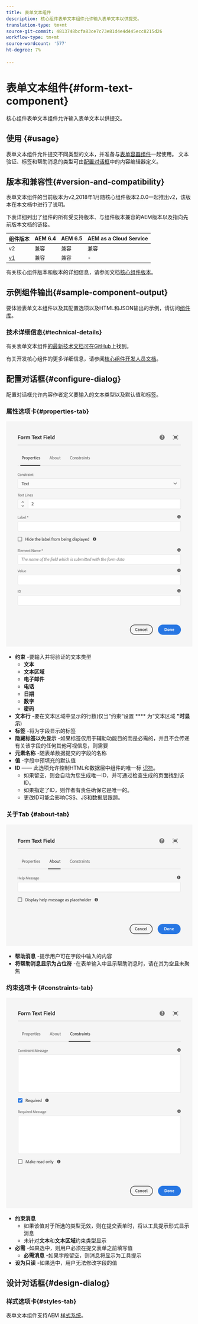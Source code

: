 ```yaml
---
title: 表单文本组件
description: 核心组件表单文本组件允许输入表单文本以供提交。
translation-type: tm+mt
source-git-commit: 4813748bcfa83ce7c73e81d4e4d445ecc8215d26
workflow-type: tm+mt
source-wordcount: '577'
ht-degree: 7%

---
```



# 表单文本组件{#form-text-component}

核心组件表单文本组件允许输入表单文本以供提交。

## 使用 {#usage}

表单文本组件允许提交不同类型的文本，并准备与[表单容器组件](form-container.md)一起使用。 文本验证、标签和帮助消息的类型可由[配置对话框](#configure-dialog)中的内容编辑器定义。

## 版本和兼容性{#version-and-compatibility}

表单文本组件的当前版本为v2,2018年1月随核心组件版本2.0.0一起推出v2，该版本在本文档中进行了说明。

下表详细列出了组件的所有受支持版本、与组件版本兼容的AEM版本以及指向先前版本文档的链接。

| 组件版本 | AEM 6.4 | AEM 6.5 | AEM as a Cloud Service |
|--- |--- |--- |---|
| v2 | 兼容 | 兼容 | 兼容 |
| [v1](/help/components/v1/form-text-v1.md) | 兼容 | 兼容 | - |

有关核心组件版本和版本的详细信息，请参阅文档[核心组件版本](/help/versions.md)。

## 示例组件输出{#sample-component-output}

要体验表单文本组件以及其配置选项以及HTML和JSON输出的示例，请访问[组件库](https://adobe.com/go/aem_cmp_library_form_text)。

### 技术详细信息{#technical-details}

有关表单文本组件[的最新技术文档可在GitHub](https://adobe.com/go/aem_cmp_tech_form_text_v2)上找到。

有关开发核心组件的更多详细信息，请参阅[核心组件开发人员文档](/help/developing/overview.md)。

## 配置对话框{#configure-dialog}

配置对话框允许内容作者定义要输入的文本类型以及默认值和标签。

### 属性选项卡{#properties-tab}

![“属性”选项卡](/help/assets/form-text-edit-properties.png)

* **约束** -要输入并将验证的文本类型
   * **文本**
   * **文本区域**
   * **电子邮件**
   * **电话**
   * **日期**
   * **数字**
   * **密码**
* **文本行** -要在文本区域中显示的行数(仅当“约束”设置 **** 为“文本区域 **”时显示**)
* **标签** -将为字段显示的标签
* **隐藏标签以免显示** -如果标签仅用于辅助功能目的而是必需的，并且不会传递有关该字段的任何其他可视信息，则需要
* **元素名称** -随表单数据提交的字段的名称
* **值** -字段中预填充的默认值
* **ID**  —— 此选项允许控制HTML和数据层中组件的唯一标 [识符](/help/developing/data-layer/overview.md)。
   * 如果留空，则会自动为您生成唯一ID，并可通过检查生成的页面找到该ID。
   * 如果指定了ID，则作者有责任确保它是唯一的。
   * 更改ID可能会影响CSS、JS和数据层跟踪。

### 关于Tab {#about-tab}

![“关于”选项卡](/help/assets/form-text-edit-about.png)

* **帮助消息** -提示用户可在字段中输入的内容
* **将帮助消息显示为占位符** -在表单输入中显示帮助消息时，请在其为空且未聚焦

### 约束选项卡 {#constraints-tab}

![约束选项卡](/help/assets/form-text-edit-constraints.png)

* **约束消息**
   * 如果该值对于所选的类型无效，则在提交表单时，将以工具提示形式显示消息
   * 未针对&#x200B;**文本**&#x200B;和&#x200B;**文本区域**&#x200B;约束类型显示
* **必需** -如果选中，则用户必须在提交表单之前填写值
   * **必需消息** -如果字段留空，则消息将显示为工具提示
* **设为只读** -如果选中，用户无法修改字段的值

## 设计对话框{#design-dialog}

### 样式选项卡{#styles-tab}

表单文本组件支持AEM [样式系统](/help/get-started/authoring.md#component-styling)。
